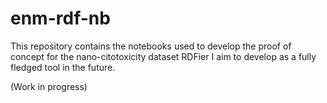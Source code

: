 # enm-rdf-nb
This repository contains the notebooks used to develop the proof of concept for the nano-citotoxicity dataset RDFier I aim to develop as a fully fledged tool in the future.

(Work in progress)
